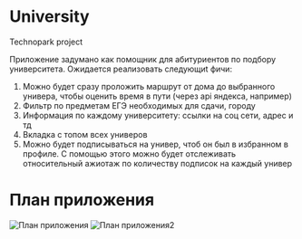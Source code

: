 # University
Technopark project

Приложение задумано как помощник для абитуриентов по подбору университета.
Ожидается реализовать следующиt фичи:
1. Можно будет сразу проложить маршрут от дома до выбранного универа, чтобы оценить время в пути (через api яндекса, например)
2. Фильтр по предметам ЕГЭ необходимых для сдачи, городу
3. Информация по каждому университету: ссылки на соц сети, адрес и тд
4. Вкладка с топом всех универов
5. Можно будет подписываться на универ, чтоб он был в избранном в профиле. С помощью этого можно будет отслеживать относительный ажиотаж по количеству подписок на каждый универ  









# План приложения
![План приложения](https://user-images.githubusercontent.com/47701346/66225849-2a688100-e6e2-11e9-9f81-a62a153e938f.jpg)
![План приложения2](https://user-images.githubusercontent.com/47701346/66225865-2e949e80-e6e2-11e9-99a4-80835ad5cb72.jpg)

